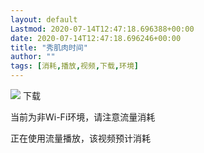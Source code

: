 ```yaml
---
layout: default
Lastmod: 2020-07-14T12:47:18.696388+00:00
date: 2020-07-14T12:47:18.696246+00:00
title: "秀肌肉时间"
author: ""
tags: [消耗,播放,视频,下载,环境]
---
```


![](https://images.weserv.nl/?url=//res.wx.qq.com/mmbizwap/zh_CN/htmledition/images/pic/pages/video/pic_v.2x42f400.png)  下载   

当前为非Wi-Fi环境，请注意流量消耗

正在使用流量播放，该视频预计消耗

